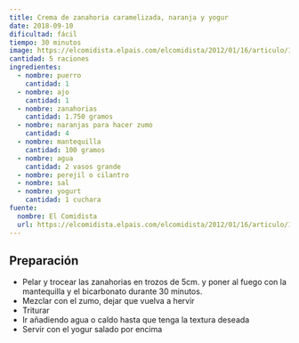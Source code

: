 ```yaml
---
title: Crema de zanahoria caramelizada, naranja y yogur
date: 2018-09-10
dificultad: fácil
tiempo: 30 minutos
image: https://elcomidista.elpais.com/elcomidista/2012/01/16/articulo/1326693600_132669.html
cantidad: 5 raciones
ingredientes:
  - nombre: puerro
    cantidad: 1
  - nombre: ajo
    cantidad: 1
  - nombre: zanahorias
    cantidad: 1.750 gramos
  - nombre: naranjas para hacer zumo
    cantidad: 4
  - nombre: mantequilla
    cantidad: 100 gramos
  - nombre: agua
    cantidad: 2 vasos grande
  - nombre: perejil o cilantro
  - nombre: sal
  - nombre: yogurt
    cantidad: 1 cuchara
fuente:
  nombre: El Comidista
  url: https://elcomidista.elpais.com/elcomidista/2012/01/16/articulo/1326693600_132669.html
---
```


## Preparación

- Pelar y trocear las zanahorias en trozos de 5cm. y poner al fuego con la mantequilla y el bicarbonato durante 30 minutos.
- Mezclar con el zumo, dejar que vuelva a hervir
- Triturar
- Ir añadiendo agua o caldo hasta que tenga la textura deseada
- Servir con el yogur salado por encima
